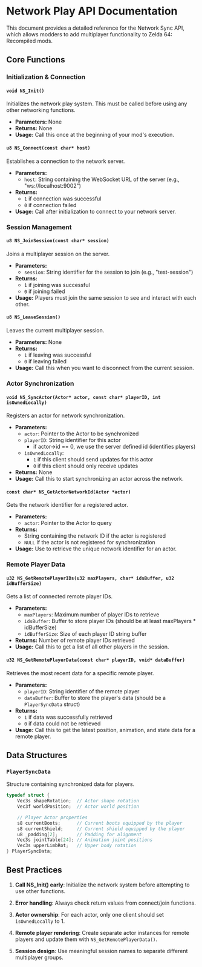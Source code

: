 # Network Play API Documentation

This document provides a detailed reference for the Network Sync API, which allows modders to add multiplayer functionality to Zelda 64: Recompiled mods.

## Core Functions

### Initialization & Connection

#### `void NS_Init()`
Initializes the network play system. This must be called before using any other networking functions.

- **Parameters:** None
- **Returns:** None
- **Usage:** Call this once at the beginning of your mod's execution.

#### `u8 NS_Connect(const char* host)`
Establishes a connection to the network server.

- **Parameters:**
  - `host`: String containing the WebSocket URL of the server (e.g., "ws://localhost:9002")
- **Returns:**
  - `1` if connection was successful
  - `0` if connection failed
- **Usage:** Call after initialization to connect to your network server.

### Session Management

#### `u8 NS_JoinSession(const char* session)`
Joins a multiplayer session on the server.

- **Parameters:**
  - `session`: String identifier for the session to join (e.g., "test-session")
- **Returns:**
  - `1` if joining was successful
  - `0` if joining failed
- **Usage:** Players must join the same session to see and interact with each other.

#### `u8 NS_LeaveSession()`
Leaves the current multiplayer session.

- **Parameters:** None
- **Returns:**
  - `1` if leaving was successful
  - `0` if leaving failed
- **Usage:** Call this when you want to disconnect from the current session.

### Actor Synchronization

#### `void NS_SyncActor(Actor* actor, const char* playerID, int isOwnedLocally)`
Registers an actor for network synchronization.

- **Parameters:**
  - `actor`: Pointer to the Actor to be synchronized
  - `playerID`: String identifier for this actor
    - if actor->id == 0, we use the server defined id (identifies players)
  - `isOwnedLocally`:
    - `1` if this client should send updates for this actor
    - `0` if this client should only receive updates
- **Returns:** None
- **Usage:** Call this to start synchronizing an actor across the network.

#### `const char* NS_GetActorNetworkId(Actor *actor)`
Gets the network identifier for a registered actor.

- **Parameters:**
  - `actor`: Pointer to the Actor to query
- **Returns:**
  - String containing the network ID if the actor is registered
  - `NULL` if the actor is not registered for synchronization
- **Usage:** Use to retrieve the unique network identifier for an actor.

### Remote Player Data

#### `u32 NS_GetRemotePlayerIDs(u32 maxPlayers, char* idsBuffer, u32 idBufferSize)`
Gets a list of connected remote player IDs.

- **Parameters:**
  - `maxPlayers`: Maximum number of player IDs to retrieve
  - `idsBuffer`: Buffer to store player IDs (should be at least maxPlayers * idBufferSize)
  - `idBufferSize`: Size of each player ID string buffer
- **Returns:** Number of remote player IDs retrieved
- **Usage:** Call this to get a list of all other players in the session.

#### `u32 NS_GetRemotePlayerData(const char* playerID, void* dataBuffer)`
Retrieves the most recent data for a specific remote player.

- **Parameters:**
  - `playerID`: String identifier of the remote player
  - `dataBuffer`: Buffer to store the player's data (should be a `PlayerSyncData` struct)
- **Returns:**
  - `1` if data was successfully retrieved
  - `0` if data could not be retrieved
- **Usage:** Call this to get the latest position, animation, and state data for a remote player.

## Data Structures

### `PlayerSyncData`
Structure containing synchronized data for players.

```c
typedef struct {
    Vec3s shapeRotation;  // Actor shape rotation
    Vec3f worldPosition;  // Actor world position

    // Player Actor properties
    s8 currentBoots;      // Current boots equipped by the player
    s8 currentShield;     // Current shield equipped by the player
    u8 _padding[2];       // Padding for alignment
    Vec3s jointTable[24]; // Animation joint positions
    Vec3s upperLimbRot;   // Upper body rotation
} PlayerSyncData;
```

## Best Practices

1. **Call NS_Init() early**: Initialize the network system before attempting to use other functions.

2. **Error handling**: Always check return values from connect/join functions.

3. **Actor ownership**: For each actor, only one client should set `isOwnedLocally` to 1.

4. **Remote player rendering**: Create separate actor instances for remote players and update them with `NS_GetRemotePlayerData()`.

5. **Session design**: Use meaningful session names to separate different multiplayer groups.
